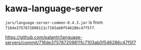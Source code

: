 # kawa-language-server


`jars/language-server-common-0.4.3.jar` is from `716de3757872098111c7103ab0f546286c47f5f7`.

https://github.com/palantir/language-servers/commit/716de3757872098111c7103ab0f546286c47f5f7



